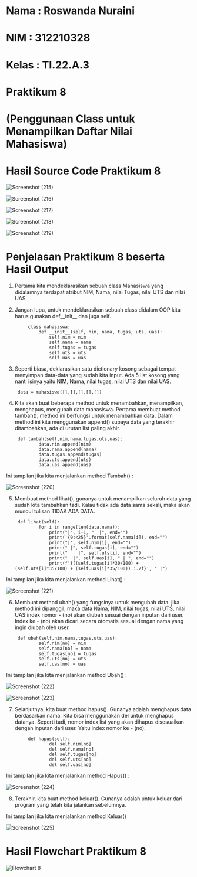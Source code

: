 # Nama : Roswanda Nuraini

# NIM : 312210328

# Kelas : TI.22.A.3

# Praktikum 8 

# (Penggunaan Class untuk Menampilkan Daftar Nilai Mahasiswa)

# Hasil Source Code Praktikum 8

![Screenshot (215)](https://user-images.githubusercontent.com/115516632/206838472-36064032-4621-456b-ac3c-ea702a9e2b4d.png)

![Screenshot (216)](https://user-images.githubusercontent.com/115516632/206838580-b5c2372b-a248-4da0-ae24-8f3f42d4ba47.png)

![Screenshot (217)](https://user-images.githubusercontent.com/115516632/206838673-2c3ae37e-2798-4394-ac26-fccbecbec693.png)

![Screenshot (218)](https://user-images.githubusercontent.com/115516632/206838913-9589b5fc-6f00-4ad2-85f0-7e432d00fb69.png)

![Screenshot (219)](https://user-images.githubusercontent.com/115516632/206839178-923f0803-c7c5-40df-b343-59b5f77e0ef4.png)

# Penjelasan Praktikum 8 beserta Hasil Output

1. Pertama kita mendeklarasikan sebuah class Mahasiswa yang didalamnya terdapat atribut NIM, Nama, nilai Tugas, nilai UTS dan nilai UAS.

2. Jangan lupa, untuk mendeklarasikan sebuah class didalam OOP kita harus gunakan def__init__ dan juga self.

            class mahasiswa:
                def __init__(self, nim, nama, tugas, uts, uas):
                    self.nim = nim
                    self.nama = nama
                    self.tugas = tugas
                    self.uts = uts
                    self.uas = uas
          
3. Seperti biasa, deklarasikan satu dictionary kosong sebagai tempat menyimpan data-data yang sudah kita input. Ada 5 list kosong yang nanti isinya yaitu NIM, Nama, nilai tugas, nilai UTS dan nilai UAS.

        data = mahasiswa([],[],[],[],[])

4. Kita akan buat beberapa method untuk menambahkan, menampilkan, menghapus, mengubah data mahasiswa. Pertama membuat method tambah(), method ini berfungsi untuk menambahkan data. Dalam method ini kita menggunakan append() supaya data yang terakhir ditambahkan, ada di urutan list paling akhir.

        def tambah(self,nim,nama,tugas,uts,uas):
                data.nim.append(nim)
                data.nama.append(nama)
                data.tugas.append(tugas)
                data.uts.append(uts)
                data.uas.append(uas)
          
 Ini tampilan jika kita menjalankan method Tambah() :   
 
 ![Screenshot (220)](https://user-images.githubusercontent.com/115516632/206839890-dc579c10-5a94-417e-8f46-afe1db560036.png)

5. Membuat method lihat(), gunanya untuk menampilkan seluruh data yang sudah kita tambahkan tadi. Kalau tidak ada data sama sekali, maka akan muncul tulisan TIDAK ADA DATA.

        def lihat(self):
                for i in range(len(data.nama)):
                    print("|", i+1, "  |", end="")
                    print('{0:<25}'.format(self.nama[i]), end="")
                    print("|", self.nim[i], end="")
                    print(" |", self.tugas[i], end="")
                    print("    |", self.uts[i], end="")
                    print("  |", self.uas[i], " | ", end="")
                    print(f'{((self.tugas[i]*30/100) + (self.uts[i]*35/100) + (self.uas[i]*35/100)) :.2f}', " |")

Ini tampilan jika kita menjalankan method Lihat() :          
          
![Screenshot (221)](https://user-images.githubusercontent.com/115516632/206840241-6026f3c3-bf36-4789-9151-ab65406c6938.png)
 
6. Membuat method ubah() yang fungsinya untuk mengubah data. jika method ini dipanggil, maka data Nama, NIM, nilai tugas, nilai UTS, nilai UAS index nomor - (no) akan diubah sesuai dengan inputan dari user. Index ke - (no) akan dicari secara otomatis sesuai dengan nama yang ingin diubah oleh user.       

        def ubah(self,nim,nama,tugas,uts,uas):
                self.nim[no] = nim
                self.nama[no] = nama
                self.tugas[no] = tugas
                self.uts[no] = uts
                self.uas[no] = uas
        
Ini tampilan jika kita menjalankan method Ubah() :

![Screenshot (222)](https://user-images.githubusercontent.com/115516632/206840619-1f1691c9-0cf1-4b2d-ad67-9cb7db18ee5e.png)

![Screenshot (223)](https://user-images.githubusercontent.com/115516632/206841047-1abcc9cb-5d1a-443a-a3b5-738acb2a7747.png)

7. Selanjutnya, kita buat method hapus(). Gunanya adalah menghapus data berdasarkan nama. Kita bisa menggunakan del untuk menghapus datanya. Seperti tadi, nomor index list yang akan dihapus disesuaikan dengan inputan dari user. Yaitu index nomor ke - (no).

            def hapus(self):
                    del self.nim[no]
                    del self.nama[no]
                    del self.tugas[no]
                    del self.uts[no]
                    del self.uas[no]

Ini tampilan jika kita menjalankan method Hapus() :

![Screenshot (224)](https://user-images.githubusercontent.com/115516632/206841063-3f9400dc-0c40-4546-9f52-85ed3822a945.png)

8. Terakhir, kita buat method keluar(). Gunanya adalah untuk keluar dari program yang telah kita jalankan sebelumnya.

Ini tampilan jika kita menjalankan method Keluar()

![Screenshot (225)](https://user-images.githubusercontent.com/115516632/206841453-c77fce96-e16f-475b-b8d6-10d4adba155a.png)

# Hasil Flowchart Praktikum 8

![Flowchart 8](https://user-images.githubusercontent.com/115516632/206842211-fcd752c9-d145-4e92-901b-85595ae344e2.png)



